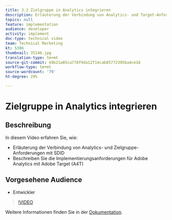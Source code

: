 ```yaml
---
title: 3.2 Zielgruppe in Analytics integrieren
description: Erläuterung der Verbindung von Analytics- und Target-Anforderungen mit SDID, Beschreibung der Implementierungsanforderungen für Adobe Analytics mit Adobe Target (A4T)
topics: null
feature: implementation
audience: developer
activity: implement
doc-type: technical video
team: Technical Marketing
kt: 5386
thumbnail: 35146.jpg
translation-type: tm+mt
source-git-commit: 49b21a85ca776f9da12f14cab85772395ba4ce16
workflow-type: tm+mt
source-wordcount: '79'
ht-degree: 29%

---
```



# Zielgruppe in Analytics integrieren

## Beschreibung

In diesem Video erfahren Sie, wie:

* Erläuterung der Verbindung von Analytics- und Zielgruppe-Anforderungen mit SDID
* Beschreiben Sie die Implementierungsanforderungen für Adobe Analytics mit Adobe Target (A4T)

## Vorgesehene Audience

* Entwickler

>[!VIDEO](https://video.tv.adobe.com/v/35146/?quality=12)

Weitere Informationen finden Sie in der [Dokumentation](https://docs.adobe.com/content/help/en/target/using/integrate/a4t/a4timplementation.html).
